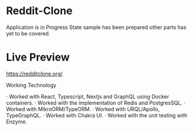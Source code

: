 # Reddit-Clone

Application is in Progress State  sample has been prepared  other parts has yet to be covered.

# Live Preview

https://redditclone.org/


Working Technology

·	Worked with React, Typescript, Nextjs and GraphQL using Docker containers.
·	Worked with the implementation of Redis and PostgresSQL.
·	Worked with MikroORM/TypeORM.
·	Worked with URQL/Apollo, TypeGraphQL.
·	Worked with Chakra UI.
·	Worked with the unit testing with Enzyme.

